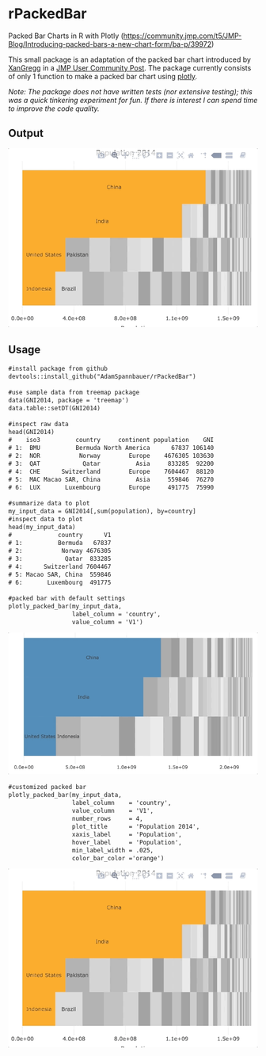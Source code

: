 # rPackedBar
Packed Bar Charts in R with Plotly (https://community.jmp.com/t5/JMP-Blog/Introducing-packed-bars-a-new-chart-form/ba-p/39972)

This small package is an adaptation of the packed bar chart introduced by [XanGregg](https://community.jmp.com/t5/user/viewprofilepage/user-id/494) in a [JMP User Community Post](https://community.jmp.com/t5/JMP-Blog/Introducing-packed-bars-a-new-chart-form/ba-p/39972).  The package currently consists of only 1 function to make a packed bar chart using [plotly](https://cran.r-project.org/package=plotly).

*Note: The package does not have written tests (nor extensive testing); this was a quick tinkering experiment for fun.  If there is interest I can spend time to improve the code quality.*

## Output

![](custom_pack_bar.gif)

## Usage

    #install package from github
    devtools::install_github("AdamSpannbauer/rPackedBar")

    #use sample data from treemap package
    data(GNI2014, package = 'treemap')
    data.table::setDT(GNI2014)

    #inspect raw data
    head(GNI2014)
    #    iso3          country     continent population    GNI
    # 1:  BMU          Bermuda North America      67837 106140
    # 2:  NOR           Norway        Europe    4676305 103630
    # 3:  QAT            Qatar          Asia     833285  92200
    # 4:  CHE      Switzerland        Europe    7604467  88120
    # 5:  MAC Macao SAR, China          Asia     559846  76270
    # 6:  LUX       Luxembourg        Europe     491775  75990

    #summarize data to plot
    my_input_data = GNI2014[,sum(population), by=country]
    #inspect data to plot
    head(my_input_data)
    #             country      V1
    # 1:          Bermuda   67837
    # 2:           Norway 4676305
    # 3:            Qatar  833285
    # 4:      Switzerland 7604467
    # 5: Macao SAR, China  559846
    # 6:       Luxembourg  491775

    #packed bar with default settings
    plotly_packed_bar(my_input_data,
                      label_column = 'country',
                      value_column = 'V1')
                      
![](default_pack_bar.gif)

    #customized packed bar
    plotly_packed_bar(my_input_data,
                      label_column    = 'country',
                      value_column    = 'V1',
                      number_rows     = 4,
                      plot_title      = 'Population 2014',
                      xaxis_label     = 'Population',
                      hover_label     = 'Population',
                      min_label_width = .025,
                      color_bar_color ='orange')
                      
![](custom_pack_bar.gif)



